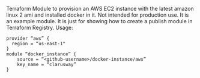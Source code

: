Terraform Module to provision an AWS EC2 instance with the latest amazon linux 2 ami and installed docker in it.
Not intended for production use. It is an example module.
It is just for showing how to create a publish module in Terraform Registry.
Usage:
````
provider “aws” {
  region = “us-east-1"
}
module “docker_instance” {
    source = “<github-username>/docker-instance/aws”
    key_name = “clarusway”
}
````